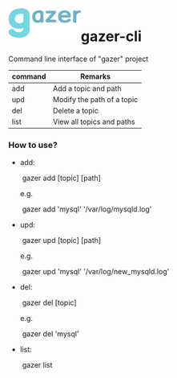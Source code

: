 <img src="assets/gazer.png" alt="gazer" style="zoom:38%;float:left;" />

# gazer-cli

Command line interface of "gazer" project

| command | Remarks                    |
| ------- | -------------------------- |
| add     | Add a topic and path       |
| upd     | Modify the path of a topic |
| del     | Delete a topic             |
| list    | View all topics and paths  |

### How to use?

- add:

  ​	gazer add [topic] [path]

  e.g.

  ​	gazer add 'mysql' '/var/log/mysqld.log'

- upd:

  ​	gazer upd [topic] [path]

  e.g.

  ​	gazer upd 'mysql' '/var/log/new_mysqld.log'

- del:

  ​	gazer del [topic]

  e.g.

  ​	gazer del 'mysql'

- list:

  ​	gazer list
